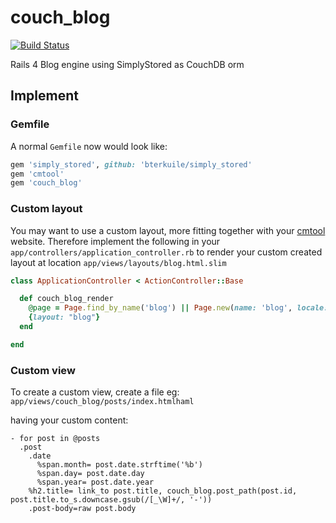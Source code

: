 couch\_blog
==========

[![Build Status](https://secure.travis-ci.org/bterkuile/couch_blog.png)](http://travis-ci.org/bterkuile/couch\_blog)

Rails 4 Blog engine using SimplyStored as CouchDB orm


## Implement

### Gemfile
A normal `Gemfile` now would look like:

```ruby
gem 'simply_stored', github: 'bterkuile/simply_stored'
gem 'cmtool'
gem 'couch_blog'
```

### Custom layout
You may want to use a custom layout, more fitting together with your
[cmtool](https://github.com/bterkuile/cmtool) website.
Therefore implement the following in your
`app/controllers/application_controller.rb` to render your custom
created layout at location `app/views/layouts/blog.html.slim`
```ruby
class ApplicationController < ActionController::Base

  def couch_blog_render
    @page = Page.find_by_name('blog') || Page.new(name: 'blog', locale: I18n.locale)
    {layout: "blog"}
  end

end
```

### Custom view
To create a custom view, create a file eg:
`app/views/couch_blog/posts/index.htmlhaml`

having your custom content:
```haml
- for post in @posts
  .post
    .date
      %span.month= post.date.strftime('%b')
      %span.day= post.date.day
      %span.year= post.date.year
    %h2.title= link_to post.title, couch_blog.post_path(post.id, post.title.to_s.downcase.gsub(/[_\W]+/, '-'))
    .post-body=raw post.body

```
